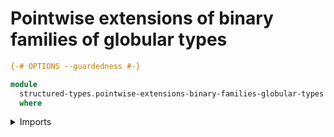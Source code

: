 # Pointwise extensions of binary families of globular types

```agda
{-# OPTIONS --guardedness #-}

module
  structured-types.pointwise-extensions-binary-families-globular-types
  where
```

<details><summary>Imports</summary>

```agda
open import foundation.dependent-pair-types
open import foundation.universe-levels

open import structured-types.binary-dependent-globular-types
open import structured-types.globular-equivalences
open import structured-types.globular-types
open import structured-types.points-globular-types
```

## Idea

Consider two [globular types](structured-types.globular-types.md) `G` and `H`, and a binary family

```text
  K : G₀ → H₀ → Globular-Type
```

of globular types, indexed over the 0-cells of `G` and `H`. Furthermore, consider a [binary dependent globular type](structured-types.binary-dependent-globular-types.md) `L` over `G` and `H`. We say that `L` is a {{#concept "pointwise extension" Disambiguation="binary family of globular types" Agda=is-pointwise-extension-Binary-Dependent-Globular-Type}} of `K` if it comes equipped with a family of [globular equivalences](structured-types.globular-equivalences.md)

```text
  (x : point G) (y : point H) → ev-point L x y ≃ K x₀ y₀.
```

## Definitions

### The predicate of being a pointwise extension of a binary family of globular types

```agda
module _
  {l1 l2 l3 l4 l5 l6 l7 l8 : Level}
  {G : Globular-Type l1 l2} {H : Globular-Type l3 l4}
  (K : 0-cell-Globular-Type G → 0-cell-Globular-Type H → Globular-Type l5 l6)
  (L : Binary-Dependent-Globular-Type l7 l8 G H)
  where

  is-pointwise-extension-binary-family-globular-types :
    UU (l1 ⊔ l2 ⊔ l3 ⊔ l4 ⊔ l5 ⊔ l6 ⊔ l7 ⊔ l8)
  is-pointwise-extension-binary-family-globular-types =
    (x : point-Globular-Type G) (y : point-Globular-Type H) →
    globular-equiv
      ( ev-point-Binary-Dependent-Globular-Type L x y)
      ( K (0-cell-point-Globular-Type x) (0-cell-point-Globular-Type y))
```

### The type of pointwise extensions of a binary family of globular types

```agda
module _
  {l1 l2 l3 l4 l5 l6 : Level} (l7 l8 : Level)
  {G : Globular-Type l1 l2} {H : Globular-Type l3 l4}
  (K : 0-cell-Globular-Type G → 0-cell-Globular-Type H → Globular-Type l5 l6)
  where

  pointwise-extension-binary-family-globular-types :
    UU (l1 ⊔ l2 ⊔ l3 ⊔ l4 ⊔ l5 ⊔ l6 ⊔ lsuc l7 ⊔ lsuc l8)
  pointwise-extension-binary-family-globular-types =
    Σ ( Binary-Dependent-Globular-Type l7 l8 G H)
      ( is-pointwise-extension-binary-family-globular-types K)
```
